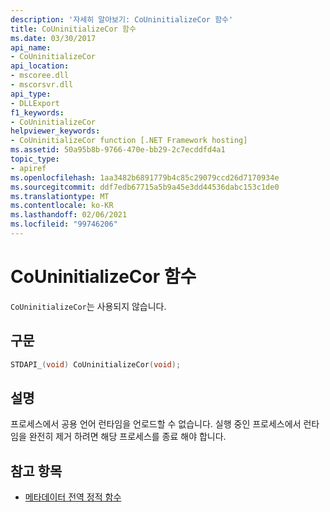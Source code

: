 ```yaml
---
description: '자세히 알아보기: CoUninitializeCor 함수'
title: CoUninitializeCor 함수
ms.date: 03/30/2017
api_name:
- CoUninitializeCor
api_location:
- mscoree.dll
- mscorsvr.dll
api_type:
- DLLExport
f1_keywords:
- CoUninitializeCor
helpviewer_keywords:
- CoUninitializeCor function [.NET Framework hosting]
ms.assetid: 50a95b8b-9766-470e-bb29-2c7ecddfd4a1
topic_type:
- apiref
ms.openlocfilehash: 1aa3482b6891779b4c85c29079ccd26d7170934e
ms.sourcegitcommit: ddf7edb67715a5b9a45e3dd44536dabc153c1de0
ms.translationtype: MT
ms.contentlocale: ko-KR
ms.lasthandoff: 02/06/2021
ms.locfileid: "99746206"
---
```

# <a name="couninitializecor-function"></a>CoUninitializeCor 함수

`CoUninitializeCor`는 사용되지 않습니다.  
  
## <a name="syntax"></a>구문  
  
```cpp  
STDAPI_(void) CoUninitializeCor(void);  
```  
  
## <a name="remarks"></a>설명  

 프로세스에서 공용 언어 런타임을 언로드할 수 없습니다. 실행 중인 프로세스에서 런타임을 완전히 제거 하려면 해당 프로세스를 종료 해야 합니다.  
  
## <a name="see-also"></a>참고 항목

- [메타데이터 전역 정적 함수](../metadata/metadata-global-static-functions.md)
